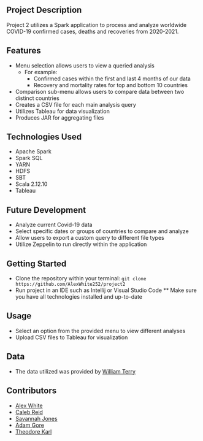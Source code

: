 ## Project Description
Project 2 utilizes a Spark application to process and analyze worldwide COVID-19 confirmed cases, deaths and recoveries from 2020-2021.
## Features
- Menu selection allows users to view a queried analysis
  - For example:
    - Confirmed cases within the first and last 4 months of our data
    - Recovery and mortality rates for top and bottom 10 countries
- Comparison sub-menu allows users to compare data between two distinct countries
- Creates a CSV file for each main analysis query
- Utilizes Tableau for data visualization
- Produces JAR for aggregating files
## Technologies Used
- Apache Spark
- Spark SQL
- YARN
- HDFS
- SBT
- Scala 2.12.10
- Tableau
## Future Development
- Analyze current Covid-19 data
- Select specific dates or groups of countries to compare and analyze
- Allow users to export a custom query to different file types
- Utilize Zeppelin to run directly within the application
## Getting Started 
- Clone the repository within your terminal:
`git clone https://github.com/AlexWhite252/project2`
- Run project in an IDE such as Intellij or Visual Studio Code
** Make sure you have all technologies installed and up-to-date
## Usage
- Select an option from the provided menu to view different analyses
- Upload CSV files to Tableau for visualization
## Data
- The data utilized was provided by [William Terry](https://github.com/WilliamTRev/BigDataScalaSpark1/blob/main/Week5/P2/Data_setP2.zip)
## Contributors
- [Alex White](https://github.com/AlexWhite252)
- [Caleb Reid](https://github.com/calebreid2829)
- [Savannah Jones](https://github.com/savajones)
- [Adam Gore](https://github.com/Adam-Gore96)
- [Theodore Karl](https://github.com/TK-Rev)
